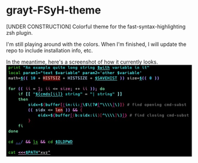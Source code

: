 # grayt-FSyH-theme
[UNDER CONSTRUCTION] Colorful theme for the fast-syntax-highlighting zsh plugin.

I'm still playing around with the colors. When I'm finished, I will update the
repo to include installation info, etc.

In the meantime, here's a screenshot of how it currently looks.
![](resource/grayt.jpg)

